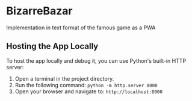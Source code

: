 # BizarreBazar
Implementation in text format of the famous game as a PWA


## Hosting the App Locally

To host the app locally and debug it, you can use Python's built-in HTTP server:

1. Open a terminal in the project directory.
2. Run the following command:
```python -m http.server 8000```
3. Open your browser and navigate to:
```http://localhost:8000```
